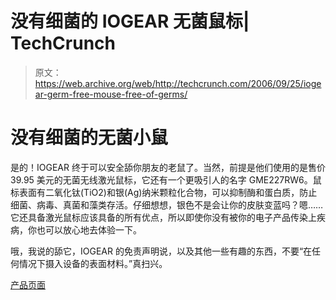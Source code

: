 # 没有细菌的 IOGEAR 无菌鼠标| TechCrunch

> 原文：<https://web.archive.org/web/http://techcrunch.com/2006/09/25/iogear-germ-free-mouse-free-of-germs/>

# 没有细菌的无菌小鼠

是的！IOGEAR 终于可以安全舔你朋友的老鼠了。当然，前提是他们使用的是售价 39.95 美元的无菌无线激光鼠标，它还有一个更吸引人的名字 GME227RW6。鼠标表面有二氧化钛(TiO2)和银(Ag)纳米颗粒化合物，可以抑制酶和蛋白质，防止细菌、病毒、真菌和藻类存活。仔细想想，银色不是会让你的皮肤变蓝吗？嗯……它还具备激光鼠标应该具备的所有优点，所以即使你没有被你的电子产品传染上疾病，你也可以放心地去体验一下。

哦，我说的舔它，IOGEAR 的免责声明说，以及其他一些有趣的东西，不要“在任何情况下摄入设备的表面材料。”真扫兴。

[产品页面](https://web.archive.org/web/20130627213556/http://crunchgear.com/OGEAR%20Germ%20Free%20Wireless%20Laser%20Mouse)